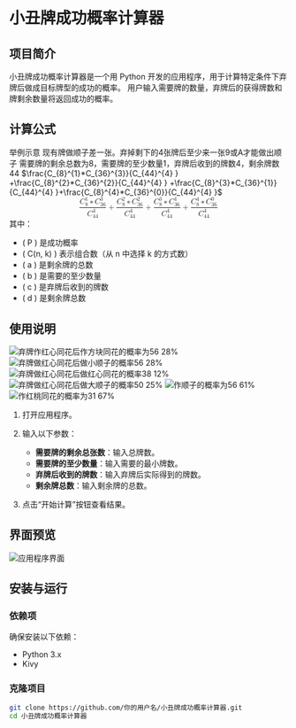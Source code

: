 # 小丑牌成功概率计算器

## 项目简介

小丑牌成功概率计算器是一个用 Python 开发的应用程序，用于计算特定条件下弃牌后做成目标牌型的成功的概率。
用户输入需要牌的数量，弃牌后的获得牌数和牌剩余数量将返回成功的概率。

## 计算公式

举例示意
现有牌做顺子差一张。弃掉剩下的4张牌后至少来一张9或A才能做出顺子
需要牌的剩余总数为8，需要牌的至少数量1，弃牌后收到的牌数4，剩余牌数44
$\frac{C_{8}^{1}*C_{36}^{3}}{C_{44}^{4} } +\frac{C_{8}^{2}*C_{36}^{2}}{C_{44}^{4} } +\frac{C_{8}^{3}*C_{36}^{1}}{C_{44}^{4} }+\frac{C_{8}^{4}*C_{36}^{0}}{C_{44}^{4} }$
<math xmlns="http://www.w3.org/1998/Math/MathML" display="block">  <mfrac>    <mrow>      <msubsup>        <mi>C</mi>        <mrow>          <mn>8</mn>        </mrow>        <mrow>          <mn>1</mn>        </mrow>      </msubsup>      <mo>&#x2217;</mo>      <msubsup>        <mi>C</mi>        <mrow>          <mn>36</mn>        </mrow>        <mrow>          <mn>3</mn>        </mrow>      </msubsup>    </mrow>    <msubsup>      <mi>C</mi>      <mrow>        <mn>44</mn>      </mrow>      <mrow>        <mn>4</mn>      </mrow>    </msubsup>  </mfrac>  <mo>+</mo>  <mfrac>    <mrow>      <msubsup>        <mi>C</mi>        <mrow>          <mn>8</mn>        </mrow>        <mrow>          <mn>2</mn>        </mrow>      </msubsup>      <mo>&#x2217;</mo>      <msubsup>        <mi>C</mi>        <mrow>          <mn>36</mn>        </mrow>        <mrow>          <mn>2</mn>        </mrow>      </msubsup>    </mrow>    <msubsup>      <mi>C</mi>      <mrow>        <mn>44</mn>      </mrow>      <mrow>        <mn>4</mn>      </mrow>    </msubsup>  </mfrac>  <mo>+</mo>  <mfrac>    <mrow>      <msubsup>        <mi>C</mi>        <mrow>          <mn>8</mn>        </mrow>        <mrow>          <mn>3</mn>        </mrow>      </msubsup>      <mo>&#x2217;</mo>      <msubsup>        <mi>C</mi>        <mrow>          <mn>36</mn>        </mrow>        <mrow>          <mn>1</mn>        </mrow>      </msubsup>    </mrow>    <msubsup>      <mi>C</mi>      <mrow>        <mn>44</mn>      </mrow>      <mrow>        <mn>4</mn>      </mrow>    </msubsup>  </mfrac>  <mo>+</mo>  <mfrac>    <mrow>      <msubsup>        <mi>C</mi>        <mrow>          <mn>8</mn>        </mrow>        <mrow>          <mn>4</mn>        </mrow>      </msubsup>      <mo>&#x2217;</mo>      <msubsup>        <mi>C</mi>        <mrow>          <mn>36</mn>        </mrow>        <mrow>          <mn>0</mn>        </mrow>      </msubsup>    </mrow>    <msubsup>      <mi>C</mi>      <mrow>        <mn>44</mn>      </mrow>      <mrow>        <mn>4</mn>      </mrow>    </msubsup>  </mfrac></math>
其中：
- \( P \) 是成功概率
- \( C(n, k) \) 表示组合数（从 n 中选择 k 的方式数）
- \( a \) 是剩余牌的总数
- \( b \) 是需要的至少数量
- \( c \) 是弃牌后收到的牌数
- \( d \) 是剩余牌总数

## 使用说明
![弃牌作红心同花后作方块同花的概率为56 28%](https://github.com/user-attachments/assets/964d13c7-929b-4092-9fd5-15981b0b5db4)
![弃牌做红心同花后做小顺子的概率56 28%](https://github.com/user-attachments/assets/39957ddc-c355-4655-9aec-79da880eb316)
![弃牌做红心同花后做红心同花的概率38 12%](https://github.com/user-attachments/assets/558b6b65-13c7-4ada-b4c2-60e96f1541fd)
![弃牌做红心同花后做大顺子的概率50 25%](https://github.com/user-attachments/assets/2000128a-18b6-4b1a-9158-68c37db19fca)
![作顺子的概率为56 61%](https://github.com/user-attachments/assets/23a3be6d-26a8-4a58-a0eb-185c9cd5307a)
![作红桃同花的概率为31 67%](https://github.com/user-attachments/assets/fe1e9de3-5cb6-4042-b4ba-416388f61959)


1. 打开应用程序。
2. 输入以下参数：
   - **需要牌的剩余总张数**：输入总牌数。
   - **需要牌的至少数量**：输入需要的最小牌数。
   - **弃牌后收到的牌数**：输入弃牌后实际得到的牌数。
   - **剩余牌总数**：输入剩余牌的总数。

3. 点击“开始计算”按钮查看结果。

## 界面预览

![应用程序界面](C:\Users\黄敬生\Desktop\作红桃同花的概率为31.67%.png)

## 安装与运行

### 依赖项

确保安装以下依赖：

- Python 3.x
- Kivy

### 克隆项目

```bash
git clone https://github.com/你的用户名/小丑牌成功概率计算器.git
cd 小丑牌成功概率计算器
